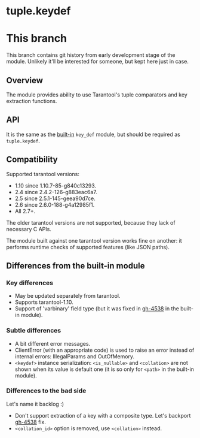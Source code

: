 # tuple.keydef

# This branch

This branch contains git history from early development stage of the module.
Unlikely it'll be interested for someone, but kept here just in case.

## Overview

The module provides ability to use Tarantool's tuple comparators and key
extraction functions.

## API

It is the same as the [built-in][website_doc] `key_def` module, but should be
required as `tuple.keydef`.

## Compatibility

Supported tarantool versions:

- 1.10 since 1.10.7-85-g840c13293.
- 2.4 since 2.4.2-126-g883eac6a7.
- 2.5 since 2.5.1-145-geea90d7ce.
- 2.6 since 2.6.0-188-g4a12985f1.
- All 2.7+.

The older tarantool versions are not supported, because they lack of necessary
C APIs.

The module built against one tarantool version works fine on another: it
performs runtime checks of supported features (like JSON paths).

## Differences from the built-in module

### Key differences

- May be updated separately from tarantool.
- Supports tarantool-1.10.
- Support of 'varbinary' field type (but it was fixed in [gh-4538][gh-4538] in
  the built-in module).

### Subtle differences

- A bit different error messages.
- ClientError (with an appropriate code) is used to raise an error instead of
  internal errors: IllegalParams and OutOfMemory.
- `<keydef>` instance serialization: `<is_nullable>` and `<collation>` are not
  shown when its value is default one (it is so only for `<path>` in the
  built-in module).

### Differences to the bad side

Let's name it backlog :)

- Don't support extraction of a key with a composite type. Let's backport
  [gh-4538][gh-4538] fix.
- `<collation_id>` option is removed, use `<collation>` instead.

[gh-4538]: https://github.com/tarantool/tarantool/issues/4538
[website_doc]: https://www.tarantool.io/en/doc/latest/reference/reference_lua/key_def/
